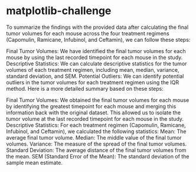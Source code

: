# matplotlib-challenge
To summarize the findings with the provided data after calculating the final tumor volumes for each mouse across the four treatment regimens (Capomulin, Ramicane, Infubinol, and Ceftamin), we can follow these steps:

Final Tumor Volumes: We have identified the final tumor volumes for each mouse by using the last recorded timepoint for each mouse in the study.
Descriptive Statistics: We can calculate descriptive statistics for the tumor volumes of each treatment regimen, including mean, median, variance, standard deviation, and SEM.
Potential Outliers: We can identify potential outliers in the tumor volumes for each treatment regimen using the IQR method.
Here is a more detailed summary based on these steps:

Final Tumor Volumes:
We obtained the final tumor volumes for each mouse by identifying the greatest timepoint for each mouse and merging this information back with the original dataset.
This allowed us to isolate the tumor volume at the last recorded timepoint for each mouse in the study.
Descriptive Statistics:
For each treatment regimen (Capomulin, Ramicane, Infubinol, and Ceftamin), we calculated the following statistics:
Mean: The average final tumor volume.
Median: The middle value of the final tumor volumes.
Variance: The measure of the spread of the final tumor volumes.
Standard Deviation: The average distance of the final tumor volumes from the mean.
SEM (Standard Error of the Mean): The standard deviation of the sample mean estimate.
